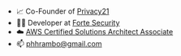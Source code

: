 - 📈 Co-Founder of [Privacy21](https://privacy21.com)
- 👨‍💻 Developer at [Forte Security](https://fortesecurity.com.br)
- ☁️ [AWS Certified Solutions Architect Associate](https://www.credly.com/badges/b75d6f76-bb3f-4ab6-85df-3fa955a0f765)
- 📫 phhrambo@gmail.com
